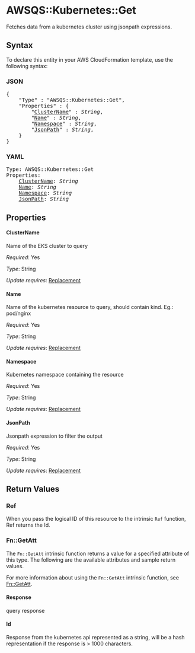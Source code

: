 # AWSQS::Kubernetes::Get

Fetches data from a kubernetes cluster using jsonpath expressions.

## Syntax

To declare this entity in your AWS CloudFormation template, use the following syntax:

### JSON

<pre>
{
    "Type" : "AWSQS::Kubernetes::Get",
    "Properties" : {
        "<a href="#clustername" title="ClusterName">ClusterName</a>" : <i>String</i>,
        "<a href="#name" title="Name">Name</a>" : <i>String</i>,
        "<a href="#namespace" title="Namespace">Namespace</a>" : <i>String</i>,
        "<a href="#jsonpath" title="JsonPath">JsonPath</a>" : <i>String</i>,
    }
}
</pre>

### YAML

<pre>
Type: AWSQS::Kubernetes::Get
Properties:
    <a href="#clustername" title="ClusterName">ClusterName</a>: <i>String</i>
    <a href="#name" title="Name">Name</a>: <i>String</i>
    <a href="#namespace" title="Namespace">Namespace</a>: <i>String</i>
    <a href="#jsonpath" title="JsonPath">JsonPath</a>: <i>String</i>
</pre>

## Properties

#### ClusterName

Name of the EKS cluster to query

_Required_: Yes

_Type_: String

_Update requires_: [Replacement](https://docs.aws.amazon.com/AWSCloudFormation/latest/UserGuide/using-cfn-updating-stacks-update-behaviors.html#update-replacement)

#### Name

Name of the kubernetes resource to query, should contain kind. Eg.: pod/nginx

_Required_: Yes

_Type_: String

_Update requires_: [Replacement](https://docs.aws.amazon.com/AWSCloudFormation/latest/UserGuide/using-cfn-updating-stacks-update-behaviors.html#update-replacement)

#### Namespace

Kubernetes namespace containing the resource

_Required_: Yes

_Type_: String

_Update requires_: [Replacement](https://docs.aws.amazon.com/AWSCloudFormation/latest/UserGuide/using-cfn-updating-stacks-update-behaviors.html#update-replacement)

#### JsonPath

Jsonpath expression to filter the output

_Required_: Yes

_Type_: String

_Update requires_: [Replacement](https://docs.aws.amazon.com/AWSCloudFormation/latest/UserGuide/using-cfn-updating-stacks-update-behaviors.html#update-replacement)

## Return Values

### Ref

When you pass the logical ID of this resource to the intrinsic `Ref` function, Ref returns the Id.

### Fn::GetAtt

The `Fn::GetAtt` intrinsic function returns a value for a specified attribute of this type. The following are the available attributes and sample return values.

For more information about using the `Fn::GetAtt` intrinsic function, see [Fn::GetAtt](https://docs.aws.amazon.com/AWSCloudFormation/latest/UserGuide/intrinsic-function-reference-getatt.html).

#### Response

query response

#### Id

Response from the kubernetes api represented as a string, will be a hash representation if the response is > 1000 characters.

